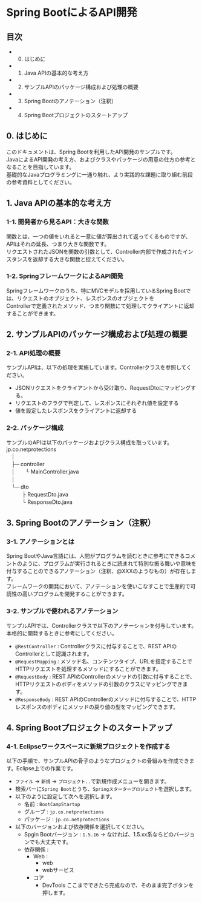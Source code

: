 # Spring BootによるAPI開発
## 目次
- 0. はじめに
- 1. Java APIの基本的な考え方
- 2. サンプルAPIのパッケージ構成および処理の概要
- 3. Spring Bootのアノテーション（注釈）
- 4. Spring Bootプロジェクトのスタートアップ

## 0. はじめに
このドキュメントは、Spring Bootを利用したAPI開発のサンプルです。<br>
JavaによるAPI開発の考え方、およびクラスやパッケージの用意の仕方の参考となることを目指しています。<br>
基礎的なJavaプログラミングに一通り触れ、より実践的な課題に取り組む前段の参考資料としてください。

## 1. Java APIの基本的な考え方
### 1-1. 開発者から見るAPI：大きな関数
関数とは、一つの値をいれると一意に値が算出されて返ってくるものですが、APIはそれの延長、つまり大きな関数です。<br>
リクエストされたJSONを関数の引数として、Controller内部で作成されたインスタンスを返却する大きな関数と捉えてください。
### 1-2. SpringフレームワークによるAPI開発
Springフレームワークのうち、特にMVCモデルを採用しているSpring Bootでは、リクエストのオブジェクト、レスポンスのオブジェクトを <br>
Controllerで定義されたメソッド、つまり関数にて処理してクライアントに返却することができます。

## 2. サンプルAPIのパッケージ構成および処理の概要
### 2-1. API処理の概要
サンプルAPIは、以下の処理を実施しています。Controllerクラスを参照してください。<br>
- JSONリクエストをクライアントから受け取り、RequestDtoにマッピングする。
- リクエストのフラグで判定して、レスポンスにそれぞれ値を設定する
- 値を設定したレスポンスをクライアントに返却する

### 2-2. パッケージ構成
サンプルのAPIは以下のパッケージおよびクラス構成を取っています。<br>
jp.co.netprotections <br>
　│ <br>
　├─ controller <br>
　│　　└ MainController.java <br>
　│ <br>
　└─ dto <br>
　　　├ RequestDto.java <br>
　　　└ ResponseDto.java <br>

## 3. Spring Bootのアノテーション（注釈）
### 3-1. アノテーションとは
Spring BootやJava言語には、人間がプログラムを読むときに参考にできるコメントのように、プログラムが実行されるときに読まれて特別な振る舞いや意味を <br>
付与することのできるアノテーション（注釈、@XXXのようなもの）が存在します。 <br>
フレームワークの開発において、アノテーションを使いこなすことで生産的で可読性の高いプログラムを開発することができます。 <br>
### 3-2. サンプルで使われるアノテーション
サンプルAPIでは、Controllerクラスで以下のアノテーションを付与しています。本格的に開発するときに参考にしてください。
- `@RestController` : Controllerクラスに付与することで、REST APIのControllerとして認識されます。
- `@RequestMapping` : メソッド名、コンテンツタイプ、URLを指定することでHTTPリクエストを処理するメソッドにすることができます。
- `@RequestBody` : REST APIのControllerのメソッドの引数に付与することで、HTTPリクエストのボディをメソッドの引数のクラスにマッピングできます。
- `@ResponseBody` : REST APIのControllerのメソッドに付与することで、HTTPレスポンスのボディにメソッドの戻り値の型をマッピングできます。

## 4. Spring Bootプロジェクトのスタートアップ
### 4-1. Eclipseワークスペースに新規プロジェクトを作成する
以下の手順で、サンプルAPIの骨子のようなプロジェクトの骨組みを作成できます。Eclipse上での作業です。
- `ファイル` -> `新規` -> `プロジェクト..`で新規作成メニューを開きます。
- 検索バーに`Spring Boot`とうち、`Springスタータープロジェクト`を選択します。
- 以下のように設定して次へを選択します。
    - 名前 : `BootCampStartup`
    - グループ : `jp.co.netprotections`
    - パッケージ : `jp.co.netprotections`
- 以下のバージョンおよび依存関係を選択してください。
    - Spgin Bootバージョン : `1.5.16` -> なければ、1.5.xx系ならどのバージョンでも大丈夫です。
    - 依存関係 :
        - Web :
            - web
            - webサービス
        - コア
            - DevTools
ここまでできたら完成なので、そのまま完了ボタンを押します。
